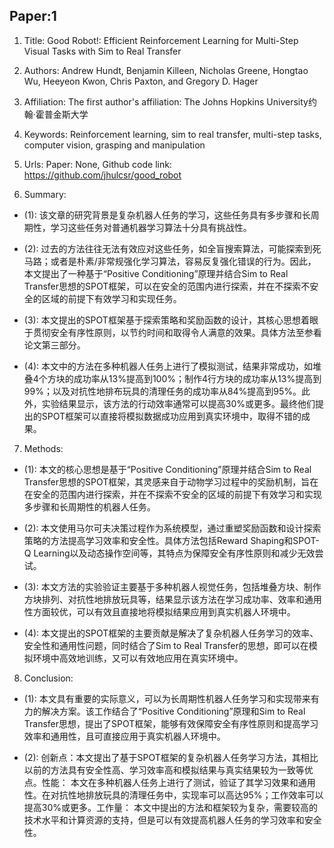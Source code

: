 ## Paper:1




1. Title: Good Robot!: Efficient Reinforcement Learning for Multi-Step Visual Tasks with Sim to Real Transfer

2. Authors: Andrew Hundt, Benjamin Killeen, Nicholas Greene, Hongtao Wu, Heeyeon Kwon, Chris Paxton, and Gregory D. Hager

3. Affiliation: The first author's affiliation: The Johns Hopkins University约翰·霍普金斯大学

4. Keywords: Reinforcement learning, sim to real transfer, multi-step tasks, computer vision, grasping and manipulation

5. Urls: Paper: None, Github code link: https://github.com/jhulcsr/good_robot

6. Summary: 

- (1): 该文章的研究背景是复杂机器人任务的学习，这些任务具有多步骤和长周期性，学习这些任务对普通机器学习算法十分具有挑战性。

- (2): 过去的方法往往无法有效应对这些任务，如全盲搜索算法，可能探索到死马路；或者是朴素/非常规强化学习算法，容易反复强化错误的行为。因此，本文提出了一种基于“Positive Conditioning”原理并结合Sim to Real Transfer思想的SPOT框架，可以在安全的范围内进行探索，并在不探索不安全的区域的前提下有效学习和实现任务。

- (3): 本文提出的SPOT框架基于探索策略和奖励函数的设计，其核心思想着眼于贯彻安全有序性原则，以节约时间和取得令人满意的效果。具体方法至参看论文第三部分。

- (4): 本文中的方法在多种机器人任务上进行了模拟测试，结果非常成功，如堆叠4个方块的成功率从13%提高到100%；制作4行方块的成功率从13%提高到99%；以及对抗性地排布玩具的清理任务的成功率从84%提高到95%。此外，实验结果显示，该方法的行动效率通常可以提高30%或更多。最终他们提出的SPOT框架可以直接将模拟数据成功应用到真实环境中，取得不错的成果。
7. Methods: 

- (1): 本文的核心思想是基于“Positive Conditioning”原理并结合Sim to Real Transfer思想的SPOT框架，其灵感来自于动物学习过程中的奖励机制，旨在在安全的范围内进行探索，并在不探索不安全的区域的前提下有效学习和实现多步骤和长周期性的机器人任务。

- (2): 本文使用马尔可夫决策过程作为系统模型，通过重塑奖励函数和设计探索策略的方法提高学习效率和安全性。具体方法包括Reward Shaping和SPOT-Q Learning以及动态操作空间等，其特点为保障安全有序性原则和减少无效尝试。

- (3): 本文方法的实验验证主要基于多种机器人视觉任务，包括堆叠方块、制作方块排列、对抗性地排放玩具等，结果显示该方法在学习成功率、效率和通用性方面较优，可以有效且直接地将模拟结果应用到真实机器人环境中。

- (4): 本文提出的SPOT框架的主要贡献是解决了复杂机器人任务学习的效率、安全性和通用性问题，同时结合了Sim to Real Transfer的思想，即可以在模拟环境中高效地训练，又可以有效地应用在真实环境中。





8. Conclusion: 

- (1): 本文具有重要的实际意义，可以为长周期性机器人任务学习和实现带来有力的解决方案。该工作结合了“Positive Conditioning”原理和Sim to Real Transfer思想，提出了SPOT框架，能够有效保障安全有序性原则和提高学习效率和通用性，且可直接应用于真实机器人环境中。

- (2): 创新点：本文提出了基于SPOT框架的复杂机器人任务学习方法，其相比以前的方法具有安全性高、学习效率高和模拟结果与真实结果较为一致等优点。性能： 本文在多种机器人任务上进行了测试，验证了其学习效果和通用性。在对抗性地排放玩具的清理任务中，实现率可以高达95%；工作效率可以提高30%或更多。工作量： 本文中提出的方法和框架较为复杂，需要较高的技术水平和计算资源的支持，但是可以有效提高机器人任务的学习效率和安全性。




